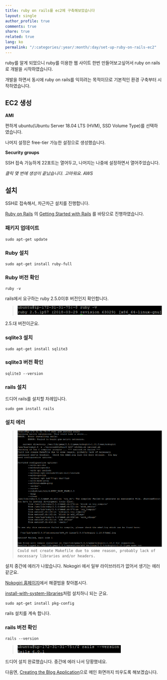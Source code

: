 ```yaml
---
title: ruby on rails를 ec2에 구축해보았습니다
layout: single
author_profile: true
comments: true
share: true
related: true
lang: ko
permalink: "/:categories/:year/:month/:day/set-up-ruby-on-rails-ec2"
---
```


ruby를 알게 되었으니 ruby를 이용한 웹 사이트 한번 만들어보고싶어서  ruby on rails로 개발을 시작하였습니다.

개발을 하면서 동시에 ruby on rails를 익히려는 목적이므로 기본적인 환경 구축부터 시작하였습니다.

## EC2 생성

**AMI**

편하게 ubuntu(Ubuntu Server 18.04 LTS (HVM), SSD Volume Type)를 선택하였습니다.

나머지 설정은 free-tier 가능한 설정으로 생성했습니다.

**Security groups**

SSH 접속 가능하게 22포트는 열어두고, 나머지는 나중에 설정하면서 열어주었습니다.

*클릭 몇 번에 생성이 끝났습니다. 고마워요. AWS*

## 설치

SSH로 접속해서, 차근차근 설치를 진행합니다.

[Ruby on Rails](https://rubyonrails.org/) 의 [Getting Started with Rails](https://guides.rubyonrails.org/getting_started.html) 를 바탕으로 진행하였습니다.

### 패키지 업데이트

```
sudo apt-get update
```

### Ruby 설치

```
sudo apt-get install ruby-full
```

### Ruby 버전 확인
```
ruby -v
```
rails에서 요구하는 ruby 2.5.0이후 버전인지 확인합니다.
>![ruby -v](\assets\images\2019-11-14-set-up-ruby-on-rails-ec2\ruby-v.png)
>

2.5.대 버전이군요.

### sqlite3 설치
```
sudo apt-get install sqlite3
```

### sqlite3 버전 확인
```
sqlite3 --version
```

### rails 설치
드디어 rails를 설치할 차례입니다.
```
sudo gem install rails
```

### 설치 에러

> ![Error on installing rails about nokogiri](\assets\images\2019-11-14-set-up-ruby-on-rails-ec2\error_nokogiri.png)
> `Could not create Makefile due to some reason, probably lack of necessary libraries and/or headers.`

설치 중간에 에러가 나왔습니다. Nokogiri 에서 일부 라이브러리가 없어서 생기는 에러 같군요.

[Nokogiri 홈페이지](https://nokogiri.org/)에서 해결법을 찾아봅시다.

[install-with-system-libraries](https://nokogiri.org/tutorials/installing_nokogiri.html#install-with-system-libraries)처럼 설치하니 되는 군요.
```
sudo apt-get install pkg-config
```
rails 설치를 계속 합니다.

### rails 버전 확인
```
rails --version
```

>![rails --version](\assets\images\2019-11-14-set-up-ruby-on-rails-ec2\rails--version.png)

드디어 설치 완료했습니다. 중간에 에러 나서 당황했네요.

다음엔, [Creating the Blog Application](https://guides.rubyonrails.org/getting_started.html#creating-the-blog-application)으로 메인 화면까지 띄우도록 해보겠습니다.